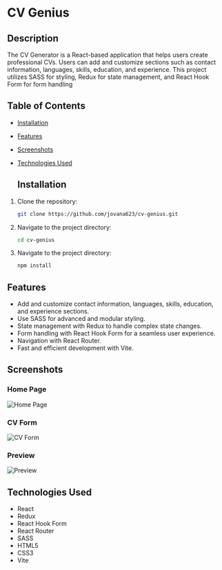 # CV Genius

## Description
The CV Generator is a React-based application that helps users create professional CVs. Users can add and customize sections such as contact information, languages, skills, education, and experience. This project utilizes SASS for styling, Redux for state management, and React Hook Form for form handling

## Table of Contents
- [Installation](#installation)
- [Features](#features)
- [Screenshots](#screenshots)
- [Technologies Used](#technologies-used)

  ## Installation
1. Clone the repository:
   ```sh
   git clone https://github.com/jovana623/cv-genius.git
   
2. Navigate to the project directory:
   ```sh
   cd cv-genius
   
2. Navigate to the project directory:
   ```sh
   npm install

## Features
- Add and customize contact information, languages, skills, education, and experience sections.
- Use SASS for advanced and modular styling.
- State management with Redux to handle complex state changes.
- Form handling with React Hook Form for a seamless user experience.
- Navigation with React Router.
- Fast and efficient development with Vite.

## Screenshots
### Home Page
![Home Page](./screenshots/languages.png)

### CV Form
![CV Form](./screenshots/form.png)
### Preview
![Preview](./screenshots/preview.png)



## Technologies Used
- React
- Redux
- React Hook Form
- React Router
- SASS
- HTML5
- CSS3
- Vite





